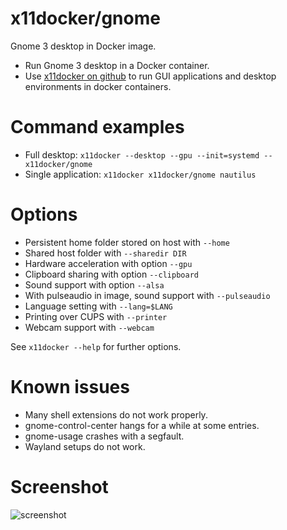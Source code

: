 # x11docker/gnome
Gnome 3 desktop in Docker image.

 - Run Gnome 3 desktop in a Docker container. 
 - Use [x11docker on github](https://github.com/mviereck/x11docker) to run GUI applications and desktop environments in docker containers.

# Command examples
 - Full desktop: `x11docker --desktop --gpu --init=systemd -- x11docker/gnome`
 - Single application: `x11docker x11docker/gnome nautilus`

# Options
 - Persistent home folder stored on host with   `--home`
 - Shared host folder with                      `--sharedir DIR`
 - Hardware acceleration with option            `--gpu`
 - Clipboard sharing with option                `--clipboard`
 - Sound support with option                    `--alsa`
 - With pulseaudio in image, sound support with `--pulseaudio`
 - Language setting with                        `--lang=$LANG`
 - Printing over CUPS with                      `--printer`
 - Webcam support with                          `--webcam`

See `x11docker --help` for further options.

# Known issues
 - Many shell extensions do not work properly.
 - gnome-control-center hangs for a while at some entries.
 - gnome-usage crashes with a segfault.
 - Wayland setups do not work.

 # Screenshot
![screenshot](https://raw.githubusercontent.com/mviereck/x11docker/screenshots/screenshot-gnome.png "Gnome 3 desktop")
